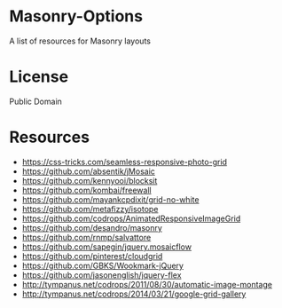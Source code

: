 # Masonry-Options
A list of resources for Masonry layouts

# License
Public Domain

# Resources
* https://css-tricks.com/seamless-responsive-photo-grid
* https://github.com/absentik/jMosaic
* https://github.com/kennyooi/blocksit
* https://github.com/kombai/freewall
* https://github.com/mayankcpdixit/grid-no-white
* https://github.com/metafizzy/isotope
* https://github.com/codrops/AnimatedResponsiveImageGrid
* https://github.com/desandro/masonry
* https://github.com/rnmp/salvattore
* https://github.com/sapegin/jquery.mosaicflow
* https://github.com/pinterest/cloudgrid
* https://github.com/GBKS/Wookmark-jQuery
* https://github.com/jasonenglish/jquery-flex
* http://tympanus.net/codrops/2011/08/30/automatic-image-montage
* http://tympanus.net/codrops/2014/03/21/google-grid-gallery
